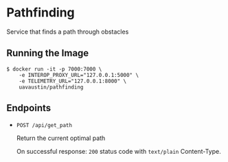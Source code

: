 # Pathfinding

Service that finds a path through obstacles

## Running the Image

```
$ docker run -it -p 7000:7000 \
    -e INTEROP_PROXY_URL="127.0.0.1:5000" \
    -e TELEMETRY_URL="127.0.0.1:8000" \
    uavaustin/pathfinding
```

## Endpoints

- `POST /api/get_path`

  Return the current optimal path

  On successful response: `200` status code with `text/plain` Content-Type.
